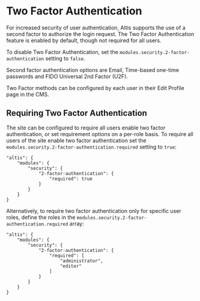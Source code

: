 # Two Factor Authentication

For increased security of user authentication, Altis supports the use of a second factor to authorize the login request. The Two Factor Authentication feature is enabled by default, though not required for all users.

To disable Two Factor Authentication, set the `modules.security.2-factor-authentication` setting to `false`.

Second factor authentication options are Email, Time-based one-time passwords and FIDO Universal 2nd Factor (U2F).

Two Factor methods can be configured by each user in their Edit Profile page in the CMS.

## Requiring Two Factor Authentication

The site can be configured to require all users enable two factor authentication, or set requirement options on a per-role basis. To require all users of the site enable two factor authentication set the `modules.security.2-factor-authentication.required` setting to `true`:

```
"altis": {
	"modules": {
		"security": {
			"2-factor-authentication": {
				"required": true
			}
		}
	}
}
```

Alternatively, to require two factor authentication only for specific user roles, define the roles in the `modules.security.2-factor-authentication.required` array:

```
"altis": {
	"modules": {
		"security": {
			"2-factor-authentication": {
				"required": [
					"administrator",
					"editor"
				]
			}
		}
	}
}
```
